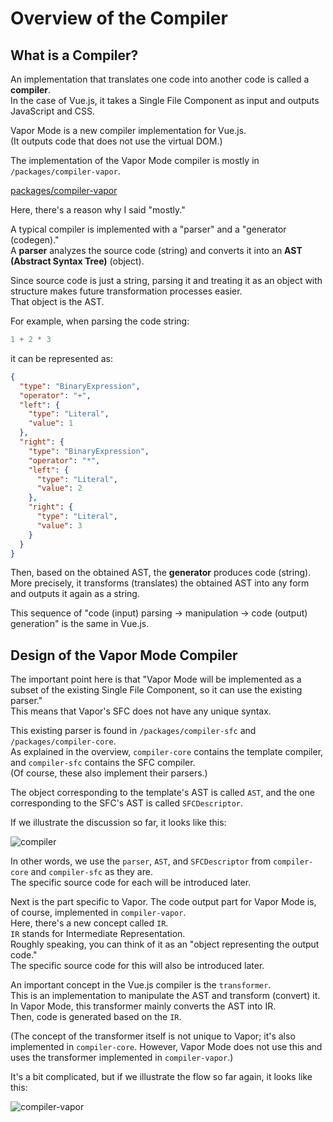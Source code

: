# Overview of the Compiler

## What is a Compiler?

An implementation that translates one code into another code is called a **compiler**.\
In the case of Vue.js, it takes a Single File Component as input and outputs JavaScript and CSS.

Vapor Mode is a new compiler implementation for Vue.js.\
(It outputs code that does not use the virtual DOM.)

The implementation of the Vapor Mode compiler is mostly in `/packages/compiler-vapor`.

[packages/compiler-vapor](https://github.com/vuejs/vue-vapor/tree/30583b9ee1c696d3cb836f0bfd969793e57e849d/packages/compiler-vapor)

Here, there's a reason why I said "mostly."

A typical compiler is implemented with a "parser" and a "generator (codegen)."\
A **parser** analyzes the source code (string) and converts it into an **AST (Abstract Syntax Tree)** (object).

Since source code is just a string, parsing it and treating it as an object with structure makes future transformation processes easier.\
That object is the AST.

For example, when parsing the code string:

```js
1 + 2 * 3
```

it can be represented as:

```json
{
  "type": "BinaryExpression",
  "operator": "+",
  "left": {
    "type": "Literal",
    "value": 1
  },
  "right": {
    "type": "BinaryExpression",
    "operator": "*",
    "left": {
      "type": "Literal",
      "value": 2
    },
    "right": {
      "type": "Literal",
      "value": 3
    }
  }
}
```

Then, based on the obtained AST, the **generator** produces code (string).\
More precisely, it transforms (translates) the obtained AST into any form and outputs it again as a string.

This sequence of "code (input) parsing -> manipulation -> code (output) generation" is the same in Vue.js.

## Design of the Vapor Mode Compiler

The important point here is that "Vapor Mode will be implemented as a subset of the existing Single File Component, so it can use the existing parser."\
This means that Vapor's SFC does not have any unique syntax.

This existing parser is found in `/packages/compiler-sfc` and `/packages/compiler-core`.\
As explained in the overview, `compiler-core` contains the template compiler, and `compiler-sfc` contains the SFC compiler.\
(Of course, these also implement their parsers.)

The object corresponding to the template's AST is called `AST`, and the one corresponding to the SFC's AST is called `SFCDescriptor`.

If we illustrate the discussion so far, it looks like this:

![compiler](/compiler-overview/compiler.drawio.png)

In other words, we use the `parser`, `AST`, and `SFCDescriptor` from `compiler-core` and `compiler-sfc` as they are.\
The specific source code for each will be introduced later.

Next is the part specific to Vapor. The code output part for Vapor Mode is, of course, implemented in `compiler-vapor`.\
Here, there's a new concept called `IR`.\
`IR` stands for Intermediate Representation.\
Roughly speaking, you can think of it as an "object representing the output code."\
The specific source code for this will also be introduced later.

An important concept in the Vue.js compiler is the `transformer`.\
This is an implementation to manipulate the AST and transform (convert) it. In Vapor Mode, this transformer mainly converts the AST into IR.\
Then, code is generated based on the `IR`.

(The concept of the transformer itself is not unique to Vapor; it's also implemented in `compiler-core`. However, Vapor Mode does not use this and uses the transformer implemented in `compiler-vapor`.)

It's a bit complicated, but if we illustrate the flow so far again, it looks like this:

![compiler-vapor](/compiler-overview/compiler-vapor.drawio.png)
